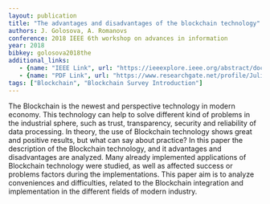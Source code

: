 ```yaml
---
layout: publication
title: "The advantages and disadvantages of the blockchain technology"
authors: J. Golosova, A. Romanovs
conference: 2018 IEEE 6th workshop on advances in information
year: 2018
bibkey: golosova2018the
additional_links:
   - {name: "IEEE Link", url: "https://ieeexplore.ieee.org/abstract/document/8592253/"}
   - {name: "PDF Link", url: "https://www.researchgate.net/profile/Julija_Golosova/publication/330028734_The_Advantages_and_Disadvantages_of_the_Blockchain_Technology/links/5c312e81299bf12be3b1c5cd/The-Advantages-and-Disadvantages-of-the-Blockchain-Technology.pdf"}
tags: ["Blockchain", "Blockchain Survey Introduction"]
---
```

The Blockchain is the newest and perspective
technology in modern economy. This technology can help to solve
different kind of problems in the industrial sphere, such as trust,
transparency, security and reliability of data processing. In
theory, the use of Blockchain technology shows great and positive
results, but what can say about practice? In this paper the
description of the Blockchain technology, and it advantages and
disadvantages are analyzed. Many already implemented
applications of Blockchain technology were studied, as well as
affected success or problems factors during the implementations.
This paper aim is to analyze conveniences and difficulties, related
to the Blockchain integration and implementation in the different
fields of modern industry.